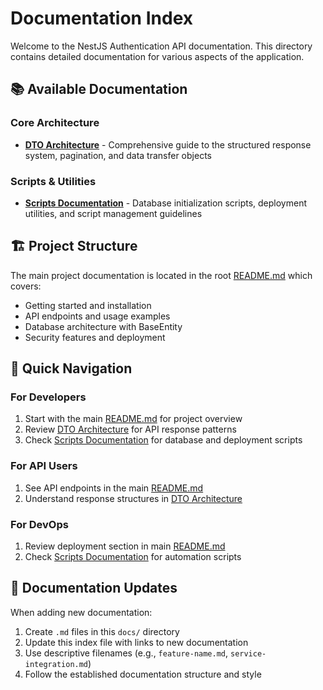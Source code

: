 # Documentation Index

Welcome to the NestJS Authentication API documentation. This directory contains detailed documentation for various aspects of the application.

## 📚 Available Documentation

### Core Architecture
- **[DTO Architecture](./dto-architecture.md)** - Comprehensive guide to the structured response system, pagination, and data transfer objects

### Scripts & Utilities  
- **[Scripts Documentation](./scripts.md)** - Database initialization scripts, deployment utilities, and script management guidelines

## 🏗️ Project Structure

The main project documentation is located in the root [README.md](../README.md) which covers:
- Getting started and installation
- API endpoints and usage examples
- Database architecture with BaseEntity
- Security features and deployment

## 📖 Quick Navigation

### For Developers
1. Start with the main [README.md](../README.md) for project overview
2. Review [DTO Architecture](./dto-architecture.md) for API response patterns
3. Check [Scripts Documentation](./scripts.md) for database and deployment scripts

### For API Users
1. See API endpoints in the main [README.md](../README.md)
2. Understand response structures in [DTO Architecture](./dto-architecture.md)

### For DevOps
1. Review deployment section in main [README.md](../README.md)
2. Check [Scripts Documentation](./scripts.md) for automation scripts

## 🔄 Documentation Updates

When adding new documentation:
1. Create `.md` files in this `docs/` directory
2. Update this index file with links to new documentation
3. Use descriptive filenames (e.g., `feature-name.md`, `service-integration.md`)
4. Follow the established documentation structure and style